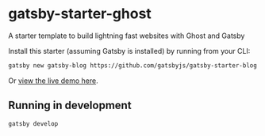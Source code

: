 # gatsby-starter-ghost

A starter template to build lightning fast websites with Ghost and Gatsby

Install this starter (assuming Gatsby is installed) by running from your CLI:

```bash
gatsby new gatsby-blog https://github.com/gatsbyjs/gatsby-starter-blog
```

Or [view the live demo here](https://tryghost.github.io/gatsby-starter-ghost/).

## Running in development
`gatsby develop`
